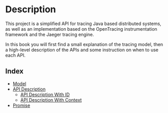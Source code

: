 # Description

This project is a simplified API for tracing Java based distributed systems, as well as an implementation based on the OpenTracing instrumentation framework and the Jaeger tracing engine.

In this book you will first find a small explanation of the tracing model, then a high-level description of the APIs and some instruction on when to use each API.

## Index

* [Model](MODEL.md)
* [API Description](API-DESC.md)
    * [API Description With ID](API-DESC-ID.md)
    * [API Description With Context](API-DESC-CTX.md)
* [Promise](PROMISE.md)


